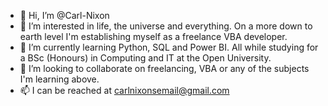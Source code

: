 - 👋 Hi, I’m @Carl-Nixon
- 👀 I’m interested in life, the universe and everything. On a more down to earth level I'm establishing myself as a freelance VBA developer.
- 🌱 I’m currently learning Python, SQL and Power BI. All while studying for a BSc (Honours) in Computing and IT at the Open University.
- 💞️ I’m looking to collaborate on freelancing, VBA or any of the subjects I'm learning above.
- 📫 I can be reached at carlnixonsemail@gmail.com

<!---
Carl-Nixon/Carl-Nixon is a ✨ special ✨ repository because its `README.md` (this file) appears on your GitHub profile.
You can click the Preview link to take a look at your changes.
--->
